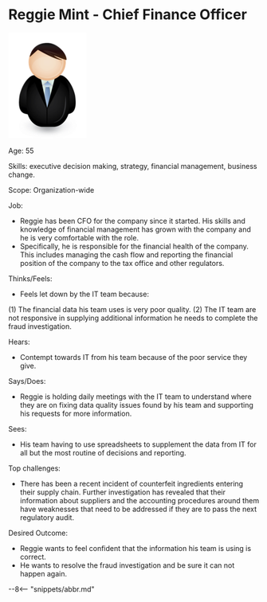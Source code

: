 <!-- SPDX-License-Identifier: CC-BY-4.0 -->
<!-- Copyright Contributors to the ODPi Egeria project. -->

# Reggie Mint - Chief Finance Officer

![Icon](reggie-mint.png)

Age: 55

Skills: executive decision making, strategy, financial management, business change.

Scope: Organization-wide

Job:

* Reggie has been CFO for the company since it started. His skills and knowledge of financial management has grown with the company and he is very comfortable with the role.
* Specifically, he is responsible for the financial health of the company. This includes managing the cash flow and reporting the financial position of the company to the tax office and other regulators.

Thinks/Feels:

* Feels let down by the IT team because:

(1) The financial data his team uses is very poor quality.
(2) The IT team are not responsive in supplying additional information he needs to complete the fraud investigation.

Hears:

* Contempt towards IT from his team because of the poor service they give.

Says/Does:

* Reggie is holding daily meetings with the IT team to understand where they are on fixing data quality issues found by his team and supporting his requests for more information.

Sees:

* His team having to use spreadsheets to supplement the data from IT for all but the most routine of decisions and reporting.

Top challenges:

* There has been a recent incident of counterfeit ingredients entering their supply chain.  Further investigation has revealed that their information about suppliers and the accounting procedures around them have weaknesses that need to be addressed if they are to pass the next regulatory audit.

Desired Outcome:

* Reggie wants to feel confident that the information his team is using is correct.
* He wants to resolve the fraud investigation and be sure it can not happen again.

--8<-- "snippets/abbr.md"